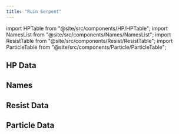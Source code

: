 ```yaml
---
title: "Ruin Serpent"
---
```


import HPTable from "@site/src/components/HP/HPTable";
import NamesList from "@site/src/components/Names/NamesList";
import ResistTable from "@site/src/components/Resist/ResistTable";
import ParticleTable from "@site/src/components/Particle/ParticleTable";

## HP Data

<HPTable item_key="ruinserpent" data_src="enemy" />

## Names

<NamesList item_key="ruinserpent" data_src="enemy" />

## Resist Data

<ResistTable item_key="ruinserpent" data_src="enemy" />

## Particle Data

<ParticleTable item_key="ruinserpent" data_src="enemy" />